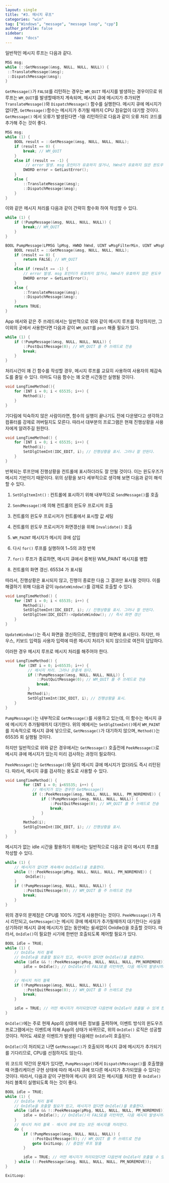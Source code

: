```yaml
---
layout: single
title: "#3. 메시지 루프"
categories: "win"
tag: ["Windows", "message", "message loop", "cpp"]
author_profile: false
sidebar: 
    nav: "docs"
---
```


일반적인 메시지 루프는 다음과 같다.
 
```cpp
MSG msg;
while (::GetMessage(&msg, NULL, NULL, NULL)) {
 ::TranslateMessage(&msg);
 ::DispatchMessage(&msg);
}
```
 

`GetMessage()`가 `FALSE`를 리턴하는 경우는 `WM_QUIT` 메시지를 발생하는 경우이므로 위 루프는 `WM_QUIT`를 발생할때까지 계속되며, 메시지 큐에 메시지가 추가되면 `TranslateMessage()`와 `DispatchMessage()` 함수를 실행한다. 메시지 큐에 메시지가 없다면, `GetMessage()`함수는 메시지가 추가될 때까지 CPU 점유없이 대기할 것이다.
`GetMessage()` 에서 오류가 발생된다면 -1을 리턴하므로 다음과 같이 오류 처리 코드를 추가해 주는 것이 좋다.

```cpp
MSG msg;
while (1) {
    BOOL result = ::GetMessage(&msg, NULL, NULL, NULL);
    if (result == 0) {
        break; // WM_QUIT
    }
    else if (result == -1) {
         // error 발생. msg 포인터가 유효하지 않거나, hWnd가 유효하지 않은 윈도우 핸들인 경우
        DWORD error = GetLastError();                                            
    }
    else {
        ::TranslateMessage(&msg);
        ::DispatchMessage(&msg);
    }
}
```

이와 같은 메시지 처리를 다음과 같이 간략히 함수화 하여 작성할 수 있다.
 
```cpp
while (1) {
    if (!PumpMessage(&msg, NULL, NULL, NULL)) {
        break;// WM_QUIT
    }
}

BOOL PumpMessage(LPMSG lpMsg, HWND hWnd, UINT wMsgFilterMin, UINT wMsgFilterMax) {
    BOOL result = ::GetMessage(&msg, NULL, NULL, NULL);
    if (result == 0) {
        return FALSE; // WM_QUIT
    }
    else if (result == -1) {
        // error 발생. msg 포인터가 유효하지 않거나, hWnd가 유효하지 않은 윈도우 핸들인 경우
        DWORD error = GetLastError(); 
    }
    else {
        ::TranslateMessage(&msg);
        ::DispatchMessage(&msg);
    }
    return TRUE;
}
```
 
App 에서와 같은 주 쓰레드에서는 일반적으로 위와 같이 메시지 루프를 작성하지만, 그 이외의 곳에서 사용한다면 다음과 같이 `WM_QUIT`를 `post` 해줄 필요가 있다.
 
```cpp
while (1) {
    if (!PumpMessage(&msg, NULL, NULL, NULL)) {
        ::PostQuitMessage(0); // WM_QUIT 를 주 쓰레드로 전송
        break;
    }
}
```

처리시간이 꽤 긴 함수를 작성할 경우, 메시지 루프를 교묘히 사용하여 사용자의 체감속도를 줄일 수 있다. 아마도 다음 함수는 꽤 오랜 시간동안 실행될 것이다.
 
```cpp
void LongTimeMethod(){
    for (INT i = 0; i < 65535; i++) {
        Method(i);
    }
}
```

기다림에 익숙하지 않은 사람이라면, 함수의 실행이 끝나기도 전에 다운됐다고 생각하고 컴퓨터를 강제로 꺼버릴지도 모른다. 따라서 대부분의 프로그램은 현재 진행상황을 사용자에게 알려주길 원한다.
 
```cpp
void LongTimeMethod() {
    for (INT i = 0; i < 65535; i++) {
        Method(i);
        SetDlgItemInt(IDC_EDIT, i); // 진행상황을 표시. 그러나 잘 안된다.
    }
}
```
반복되는 루프안에 진행상황을 컨트롤에 표시하더라도 잘 안될 것이다. 이는 윈도우즈가 메시지 기반이기 때문이다. 위의 상황을 보다 세부적으로 생각해 보면 다음과 같이 해석할 수 있다.

1. `SetDlgItemInt()` : 컨트롤에 표시하기 위해 내부적으로 `SendMessage()`를 호출

2. `SendMessage()`에 의해 컨트롤의 윈도우 프로시저 호출

3. 컨트롤의 윈도우 프로시저가 컨트롤에서 표시할 값 세팅

4. 컨트롤의 윈도우 프로시저가 화면갱신을 위해 `Invalidate()` 호출

5. `WM_PAINT` 메시지가 메시지 큐에 삽입

6. 다시 `for()` 루프를 실행하여 1~5의 과정 반복

7. `for()` 루프가 종료하면, 메시지 큐에서 중복된 WM_PAINT 메시지를 병합

8. 컨트롤의 화면 갱신. 65534 가 표시됨

따라서, 진행상황은 표시되지 않고, 진행이 종료한 다음 그 결과만 표시될 것이다. 이를 해결하기 위해 다음과 같이 `UpdateWindow()`를 강제로 호출할 수 있다.
 
```cpp
void LongTimeMethod() {
    for (INT i = 0; i < 65535; i++) {
        Method(i);
        SetDlgItemInt(IDC_EDIT, i); // 진행상황을 표시. 그러나 잘 안된다.
        GetDlgItem(IDC_EDIT)->UpdateWindow(); // 즉시 화면 갱신
    }
}
```

`UpdateWindow()`는 즉시 화면을 갱신하므로, 진행상황이 화면에 표시된다. 하지만, 마우스, 키보드 입력등 사용자 입력에 따른 메시지 처리가 되지 않으므로 여전히 답답하다.

이러한 경우 메시지 루프로 메시지 처리를 해주어야 한다.

```cpp
void LongTimeMethod() {
      for (INT i = 0; i<65535; i++) {
          // 메시지 처리. 그러나 운좋게 된다.
          if (!PumpMessage(&msg, NULL, NULL, NULL)) {
              ::PostQuitMessage(0); // WM_QUIT 를 주 쓰레드로 전송
              break;
          }
          Method(i); 
          SetDlgItemInt(IDC_EDIT, i); // 진행상황을 표시. 
    }
}
```
 

`PumpMessage()`는 내부적으로 `GetMessage()`를 사용하고 있는데, 이 함수는 메시지 큐에 메시지가 추가될때까지 대기한다. 위의 예에서는 `SetDlgItemInt()`에서 `WM_PAINT`를 지속적으로 메시지 큐에 넣으므로, `GetMessage()`가 대기하지 않으며, `Method()`는 65535 회 실행될 것이다.

하지만 일반적으로 위와 같은 경우에서는 `GetMessage()` 호출전에 `PeekMessage()`로 메시지 큐에 메시지가 있는지 미리 검사하는 과정이 필요하다.

`PeekMessage()`는 `GetMessage()`와 달리 메시지 큐에 메시지가 없더라도 즉시 리턴된다. 따라서, 메시지 큐를 검사하는 용도로 사용할 수 있다.

```cpp
void LongTimeMethod() {
        for (INT i = 0; i<65535; i++) {
            // 메시지가 있는 경우만 GetMessage()
            if (::PeekMessage(&msg, NULL, NULL, NULL, PM_NOREMOVE)) {
                if (!PumpMessage(&msg, NULL, NULL, NULL)) {
                    ::PostQuitMessage(0); // WM_QUIT 를 주 쓰레드로 전송
                    break;
                }
            }
        Method(i); 
        SetDlgItemInt(IDC_EDIT, i); // 진행상황을 표시. 
    }
}
```
 
메시지가 없는 idle 시간을 활용하기 위해서는 일반적으로 다음과 같이 메시지 루프를 작성할 수 있다.

```cpp
while (1) {   
    // 메시지가 없다면 계속해서 OnIdle()을 호출한다.
    while (!::PeekMessage(pMsg, NULL, NULL, NULL, PM_NOREMOVE)) {
         OnIdle();
    }
    if (!PumpMessage(&msg, NULL, NULL, NULL)) {
        ::PostQuitMessage(0); // WM_QUIT 를 주 쓰레드로 전송
        break;
    }
}
```
 
위의 경우의 문제점은 CPU를 100% 가깝게 사용한다는 것이다. `PeekMessage()`가 즉시 리턴되고, `GetMessage()`는 메시지 큐에 메세지가 추가될때까지 대기한다는 사실을 상기하라! 메시지 큐에 메시지가 없는 동안에는 쉴새없이 OnIdle()을 호출할 것이다.
따라서, `OnIdle()`이 필요한 시기에 한번만 호출되도록 제어할 필요가 있다.
 
```cpp
BOOL idle = TRUE;
while (1) {
    // OnIdle 처리 블록
    // OnIdle을 호출할 필요가 있고, 메시지가 없다면 OnIdle()을 호출한다.
    while (idle && !::PeekMessage(pMsg, NULL, NULL, NULL, PM_NOREMOVE)) {
        idle = OnIdle(); // OnIdle()이 FALSE를 리턴하면, 다음 메시지 발생시까지 OnIdle()이 발생하지 않도록 한다.
    }

    // 메시지 처리 블록
    if (!PumpMessage(&msg, NULL, NULL, NULL)) {
        ::PostQuitMessage(0); // WM_QUIT 를 주 쓰레드로 전송
        break;
    }

    idle = TRUE; // 어떤 메시지가 처리되었다면 다음번에 OnIdle이 호출될 수 있게 한다.
}
```

`OnIdle()`에는 주로 현재 App의 상태에 따른 정보를 출력하며, 이벤트 방식의 윈도우즈 프로그램에서는 이벤트에 의해 App의 상태가 바뀌므로, 위의 `OnIdle()` 로직은 성공할 것이다. 적어도 새로운 이벤트가 발생된 다음에만 `OnIdle`이 호출된다.

`OnIdle()`이 처리되고 나면 `GetMessage()`가 호출되어 메시지 큐에 메시지가 추가되기를 기다리므로, CPU를 선점하지도 않는다.

위 코드의 약간의 문제가 있다면, `PumpMessage()`에서 `DispatchMessage()`를 호출했을때 어플리케이션 구현 상태에 따라 메시지 큐에 또다른 메시지가 추가되었을 수 있다는 것이다.
따라서, 다음과 같이 구현하여 메시지 큐의 모든 메시지를 처리한 후 `OnIdle()` 처리 블록이 실행되도록 하는 것이 좋다.

```cpp
BOOL idle = TRUE;
while (1) {
    // OnIdle 처리 블록
    // OnIdle을 호출할 필요가 있고, 메시지가 없다면 OnIdle()을 호출한다.
    while (idle && !::PeekMessage(pMsg, NULL, NULL, NULL, PM_NOREMOVE)) {
        idle = OnIdle(); // OnIdle()이 FALSE를 리턴하면, 다음 메시지 발생시까지 OnIdle()이 발생하지 않도록 한다.
    }
    // 메시지 처리 블록 - 메시지 큐에 있는 모든 메시지를 처리한다.
    do {
        if (!PumpMessage(&msg, NULL, NULL, NULL)) {
            ::PostQuitMessage(0); // WM_QUIT 를 주 쓰레드로 전송
            goto ExitLoop; // 중첩된 루프 탈출
        }

        idle = TRUE; // 어떤 메시지가 처리되었다면 다음번에 OnIdle이 호출될 수 있게 한다.
    } while (::PeekMessage(&msg, NULL, NULL, NULL, PM_NOREMOVE));
}

ExitLoop:
```
 